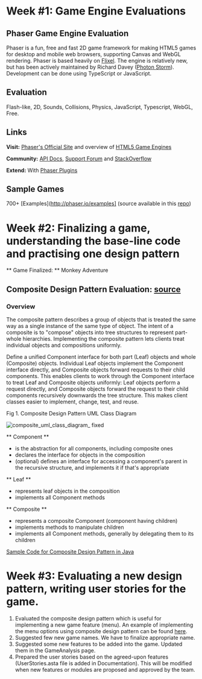 
# Week #1: Game Engine Evaluations

## Phaser Game Engine Evaluation

Phaser is a fun, free and fast 2D game framework for making HTML5 games for desktop and mobile web browsers, supporting Canvas and WebGL rendering. Phaser is based heavily on [Flixel](http://www.flixel.org/). The engine is relatively new, but has been actively maintained by Richard Davey ([Photon Storm](http://www.photonstorm.com/)). Development can be done using TypeScript or JavaScript. 

##  Evaluation 

Flash-like, 2D, Sounds, Collisions, Physics, JavaScript, Typescript, WebGL, Free.

## Links

**Visit:** [Phaser's Official Site](http://phaser.io/) and overview of [HTML5 Game Engines](https://html5gameengine.com/)

**Community:** [API Docs](http://phaser.io/docs), [Support Forum](http://www.html5gamedevs.com/forum/14-phaser/) and [StackOverflow](http://stackoverflow.com/questions/tagged/phaser-framework)

**Extend:** With [Phaser Plugins](http://phaser.io/shop/plugins)

## Sample Games

700+ [Examples](http://phaser.io/examples] (source available in this [repo](https://github.com/photonstorm/phaser-examples))


# Week #2: Finalizing a game, understanding the base-line code and practising one design pattern

** Game Finalized: ** Monkey Adventure

## Composite Design Pattern Evaluation: [source](https://en.wikipedia.org/wiki/Composite_pattern)

### Overview 

The composite pattern describes a group of objects that is treated the same way as a single instance of the same type of object. The intent of a composite is to "compose" objects into tree structures to represent part-whole hierarchies. Implementing the composite pattern lets clients treat individual objects and compositions uniformly.

Define a unified Component interface for both part (Leaf) objects and whole (Composite) objects.
Individual Leaf objects implement the Component interface directly, and Composite objects forward requests to their child components.
This enables clients to work through the Component interface to treat Leaf and Composite objects uniformly: Leaf objects perform a request directly, and Composite objects forward the request to their child components recursively downwards the tree structure. This makes client classes easier to implement, change, test, and reuse.

Fig 1. Composite Design Pattern UML Class Diagram

![composite_uml_class_diagram_ fixed](https://user-images.githubusercontent.com/16696260/31052570-0a88a780-a63d-11e7-90ef-818dc481fac2.png)

** Component **
- is the abstraction for all components, including composite ones
- declares the interface for objects in the composition
- (optional) defines an interface for accessing a component's parent in the recursive structure, and implements it if that's appropriate

** Leaf **
- represents leaf objects in the composition
- implements all Component methods

** Composite **
- represents a composite Component (component having children)
- implements methods to manipulate children
- implements all Component methods, generally by delegating them to its children

[Sample Code for Composite Design Pattern in Java](https://github.com/Masea/DesignPatterns_Composite)

# Week #3: Evaluating a new design pattern, writing user stories for the game.

1. Evaluated the composite design pattern which is useful for implementing a new game feature (menu). 
An example of implementing the menu options using composite design pattern can be found [here](https://github.com/Masea/Head-First-Design-Patterns/tree/master/src/headfirst/designpatterns/composite).
2. Suggested few new game names. We have to finalize appropriate name.
3. Suggested some new features to be added into the game. Updated them in the GameAnalysis page.
4. Prepared the user stories based on the agreed-upon features (UserStories.asta file is added in Documentation). This will be modified when new features or modules are proposed and approved by the team.
